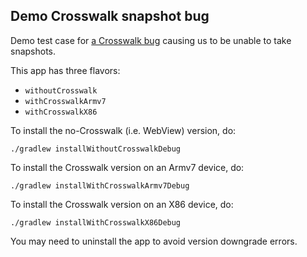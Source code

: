 Demo Crosswalk snapshot bug
-------

Demo test case for [a Crosswalk bug](https://crosswalk-project.org/jira/browse/XWALK-4206) causing us to be unable to take snapshots.

This app has three flavors:

* `withoutCrosswalk`
* `withCrosswalkArmv7`
* `withCrosswalkX86`

To install the no-Crosswalk (i.e. WebView) version, do:

    ./gradlew installWithoutCrosswalkDebug

To install the Crosswalk version on an Armv7 device, do:

    ./gradlew installWithCrosswalkArmv7Debug
    
To install the Crosswalk version on an X86 device, do:

    ./gradlew installWithCrosswalkX86Debug

You may need to uninstall the app to avoid version downgrade errors.